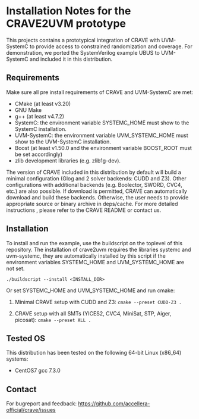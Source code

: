# Installation Notes for the CRAVE2UVM prototype

This projects contains a prototypical integration of CRAVE with UVM-SystemC to provide access to constrained randomization and coverage.
For demonstration, we ported the SystemVerilog example UBUS to UVM-SystemC and included it in this distribution.

## Requirements

Make sure all pre install requirements of CRAVE and UVM-SystemC are met:

* CMake (at least v3.20)
* GNU Make
* g++ (at least v4.7.2)
* SystemC: 
  the environment variable SYSTEMC_HOME must show to the SystemC installation. 
* UVM-SystemC:
  the environment variable UVM_SYSTEMC_HOME must show to the UVM-SystemC installation. 
* Boost (at least v1.50.0 and the environment variable BOOST_ROOT must be set accordingly)
* zlib development libraries (e.g. zlib1g-dev).

The version of CRAVE included in this distribution by default will build a minimal configuration (Glog and 2 solver backends: CUDD and Z3). 
Other configurations with additional backends (e.g. Boolector, SWORD, CVC4, etc.) are also possible. 
If download is permitted, CRAVE can automatically download and build these backends.
Otherwise, the user needs to provide appropriate source or binary archive in deps/cache.
For more detailed instructions , please refer to the CRAVE README or contact us.

## Installation

To install and run the example, use the buildscript on the toplevel of this repository. 
The installation of crave2uvm requires the libraries systemc and uvm-systemc, they are automatically installed by this script if the environment variables SYSTEMC_HOME and UVM_SYSTEMC_HOME are not set.

`./buildscript --install <INSTALL_DIR>`

Or set SYSTEMC_HOME and UVM_SYSTEMC_HOME and run cmake:

1. Minimal CRAVE setup with CUDD and Z3: `cmake --preset CUDD-Z3 .`

2. CRAVE setup with all SMTs (YICES2, CVC4, MiniSat, STP, Aiger, picosat): `cmake --preset ALL .`

## Tested OS

This distribution has been tested on the following 64-bit Linux (x86_64) systems:

* CentOS7 gcc 7.3.0

## Contact

For bugreport and feedback: <https://github.com/accellera-official/crave/issues>

